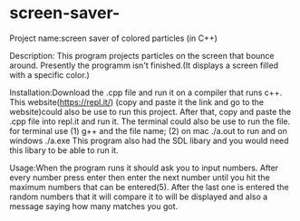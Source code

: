 # screen-saver-

Project name:screen saver of colored particles (in C++)


Description: This program projects particles on the screen that bounce around. Presently the programm isn't finished.(It displays a screen filled with a specific color.)

Installation:Download the .cpp file and run it on a compiler that runs c++. This website(https://repl.it/) (copy and paste it the link and go to the website)could also be use to run this project. After that, copy and paste the .cpp file into repl.it and run it. The terminal could also be use to run the file. for terminal use (1) g++ and the file name; (2) on mac ./a.out to run and on windows ./a.exe
This program also had the SDL  libary and you would need this libary to be able to run it. 

Usage:When the program runs it should ask you to input numbers. After every number press enter then enter the next number until you hit the maximum numbers that can be entered(5). After the last one is entered the random numbers that it will compare it to will be displayed and also a message saying how many matches you got.
